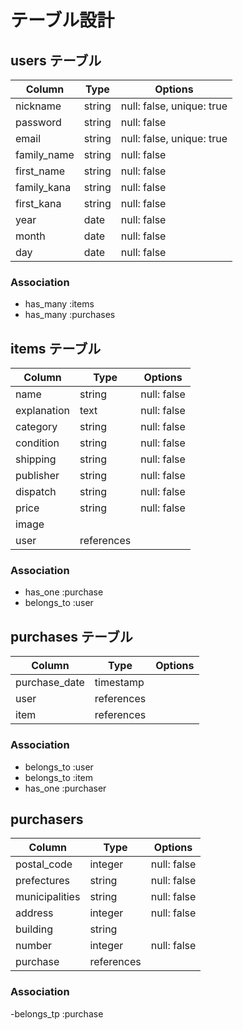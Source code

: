 # テーブル設計

## users テーブル

| Column      | Type   | Options                   |
| ----------- | ------ | ------------------------- |
| nickname    | string | null: false, unique: true |
| password    | string | null: false               |
| email       | string | null: false, unique: true |
| family_name | string | null: false               |
| first_name  | string | null: false               |
| family_kana | string | null: false               |
| first_kana  | string | null: false               |
| year        | date   | null: false               |
| month       | date   | null: false               |
| day         | date   | null: false               |

### Association

- has_many :items
- has_many :purchases

## items テーブル

| Column      | Type       | Options     |
| ----------- | ---------- | ----------- |
| name        | string     | null: false |
| explanation | text       | null: false |
| category    | string     | null: false |
| condition   | string     | null: false |
| shipping    | string     | null: false |
| publisher   | string     | null: false |
| dispatch    | string     | null: false |
| price       | string     | null: false |
| image       |            |             |
| user        | references |             |

### Association

- has_one :purchase
- belongs_to :user

## purchases テーブル

| Column        | Type       | Options |
| ------------- | ---------- | ------- |
| purchase_date | timestamp  |         |
| user          | references |         |
| item          | references |         |
 
### Association

- belongs_to :user
- belongs_to :item
- has_one    :purchaser

## purchasers

 Column          | Type       | Options     |
| -------------- | ---------- | ----------- |
| postal_code    | integer    | null: false |
| prefectures    | string     | null: false |
| municipalities | string     | null: false |
| address        | integer    | null: false |
| building       | string     |             |
| number         | integer    | null: false |
| purchase       | references |             |

### Association

-belongs_tp :purchase

